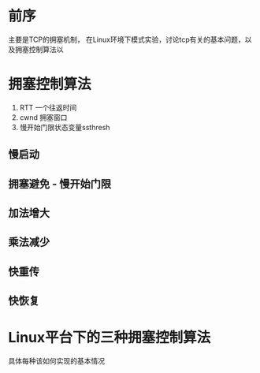 # 前序
主要是TCP的拥塞机制， 在Linux环境下模式实验，讨论tcp有关的基本问题，以及拥塞控制算法以

# 拥塞控制算法
1. RTT 一个往返时间
2. cwnd 拥塞窗口
3. 慢开始门限状态变量ssthresh

## 慢启动
## 拥塞避免 - 慢开始门限
## 加法增大
## 乘法减少
## 快重传
## 快恢复

# 
# Linux平台下的三种拥塞控制算法
具体每种该如何实现的基本情况